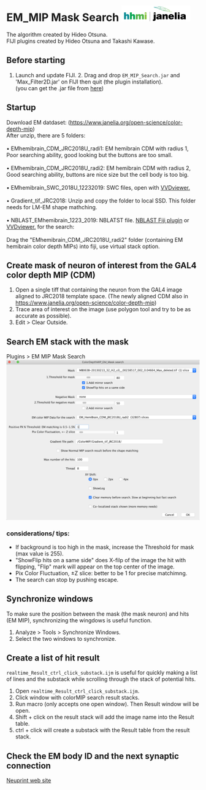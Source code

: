 # EM_MIP Mask Search [![LinkToJanelia](https://github.com/JaneliaSciComp/EM_MIP_search/blob/master/images/jrc_logo_180x40.png)](https://www.janelia.org)
The algorithm created by Hideo Otsuna.  
FIJI plugins created by Hideo Otsuna and Takashi Kawase.  

## Before starting
 1. Launch and update FIJI.
	2. Drag and drop `EM_MIP_Search.jar` and 'Max_Filter2D.jar' on FIJI then quit (the plugin installation).  
	(you can get the .jar file from [here](https://github.com/JaneliaSciComp/EM_MIP_Search/blob/master/EM_MIP_Mask_Search.jar)) 

## Startup
Download EM datdaset: (https://www.janelia.org/open-science/color-depth-mip)<br/>
After unzip, there are 5 folders:<br/><br/>
	• EMhemibrain_CDM_JRC2018U_radi1: EM hemibrain CDM with radius 1, Poor searching ability, good looking but the buttons are too small.<br/><br/>
	• EMhemibrain_CDM_JRC2018U_radi2: EM hemibrain CDM with radius 2, Good searching ability, buttons are nice size but the cell body is too big. <br/><br/>
	• EMhemibrain_SWC_2018U_12232019: SWC files, open with [VVDviewer.](https://github.com/takashi310/VVD_Viewer/releases)<br/><br/>
	• Gradient_tif_JRC2018: Unzip and copy the folder to local SSD. This folder needs for LM-EM shape mathching.<br/><br/>
	• NBLAST_EMhemibrain_1223_2019: NBLATST file. [NBLAST Fiji plugin](https://github.com/JaneliaSciComp/NBLAST_Scripts/releases) or [VVDviewer.](https://github.com/takashi310/VVD_Viewer/releases) for the search: <br/>
<br/>
Drag the "EMhemibrain_CDM_JRC2018U_radi2" folder (containing EM hemibrain color depth MIPs) into fiji, use virtual stack option. 

## Create mask of neuron of interest from the GAL4 color depth MIP (CDM)
1. Open a single tiff that containing the neuron from the GAL4 image aligned to JRC2018 template space. (The newly aligned CDM also in https://www.janelia.org/open-science/color-depth-mip)
2. Trace area of interest on the image (use polygon tool and try to be as accurate as possible).
3. Edit > Clear Outside.

## Search EM stack with the mask
Plugins > EM MIP Mask Search    
![ScreenShot0](https://github.com/JaneliaSciComp/EM_MIP_search/blob/master/images/screen.png)
### considerations/ tips:
- If background is too high in the mask, increase the Threshold for mask (max value is 255).  
- "ShowFlip hits on a same side" does X-filp of the image the hit with flipping, "Flip" mark will appear on the top center of the image.
- Pix Color Fluctuation, ±Z slice: better to be 1 for precise matchimng.  
- The search can stop by pushing escape.  

## Synchronize windows
To make sure the position between the mask (the mask neuron) and hits (EM MIP), synchronizing the wingdows is useful function.
 1. Analyze > Tools > Synchronize Windows.  
 2. Select the two windows to synchronize.  
<!-- dummy -->


## Create a list of hit result
`realtime_Result_ctrl_click_substack.ijm` is useful for quickly making a list of lines and the substack while scrolling through the stack of potential hits. 
 1. Open `realtime_Result_ctrl_click_substack.ijm`.
 2. Click window with colorMIP search result stacks.
 3. Run macro (only accepts one open window). Then Result window will be open.
 4. Shift + click on the result stack will add the image name into the Result table.
 5. ctrl + click will create a substack with the Result table from the result stack.  

## Check the EM body ID and the next synaptic connection  
[Neuprint web site](https://neuprint.janelia.org/)<br/><br/>  
